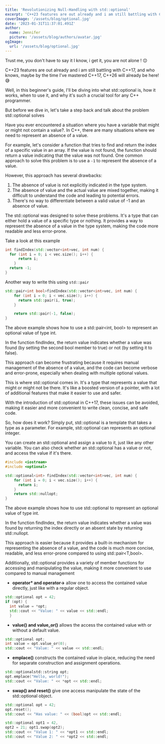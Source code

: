 ```yaml
---
title: 'Revolutionizing Null-Handling with std::optional'
excerpt: 'C++23 features are out already and i am still battling with C++17, and who knows, maybe by the time I have mastered C++17, C++26 will already be here! 😅'
coverImage: '/assets/blog/optional.jpg'
date: '2023-01-31T11:37:01.491Z'
author:
  name: Jennifer
  picture: '/assets/blog/authors/avatar.jpg'
ogImage:
  url: '/assets/blog/optional.jpg'
---
```



Trust me, you don't have to say it I know, i get it, you are not alone ! 😔

C++23 features are out already and i am still battling with C++17, and who knows, maybe by the time I've mastered C++17, C++26 will already be here! 😅

Well, in this beginner's guide, I'll be diving into what std::optional is, how it works, when to use it, and why it's such a crucial tool for any C++ programmer.

But before we dive in, let's take a step back and talk about the problem std::optional solves

Have you ever encountered a situation where you have a variable that might or might not contain a value?. In C++, there are many situations where we need to represent an absence of a value. 

For example, let's consider a function that tries to find and return the index of a specific value in an array. If the value is not found, the function should return a value indicating that the value was not found. One common approach to solve this problem is to use a `-1` to represent the absence of a value. 

However, this approach has several drawbacks:

1.  The absence of value is not explicitly indicated in the type system.
2.  The absence of value and the actual value are mixed together, making it difficult to understand the code and leading to potential errors.
3.  There's no way to differentiate between a valid value of -1 and an absence of value.

The std::optional was designed to solve these problems. It's a type that can either hold a value of a specific type or nothing. It provides a way to represent the absence of a value in the type system, making the code more readable and less error-prone.

Take a look at this example 

```c++
int findIndex(std::vector<int>vec, int num) {
  for (int i = 0; i < vec.size(); i++) {
      return i;
    }
  return -1;
}
```
Another way to write this using `std::pair`

```c++
std::pair<int bool>findIndex(std::vector<int>vec, int num) {
    for (int i = 0; i < vec.size(); i++) {
      return std::pair(i, true);
    }

    return std::pair(-1, false);
}
```

The above example shows how to use a std::pair<int, bool> to represent an optional value of type int. 

In the function findIndex, the return value indicates whether a value was found (by setting the second bool member to true) or not (by setting it to false). 

This approach can become frustrating because it requires manual management of the absence of a value, and the code can become verbose and error-prone, especially when dealing with multiple optional values.

This is where std::optional comes in. It's a type that represents a value that might or might not be there. It's like a boosted version of a pointer, with a lot of additional features that make it easier to use and safer.

With the introduction of std::optional in C++17, these issues can be avoided, making it easier and more convenient to write clean, concise, and safe code.

So, how does it work? Simply put, std::optional is a template that takes a type as a parameter. For example, std::optional can represents an optional integer.

You can create an std::optional and assign a value to it, just like any other variable. You can also check whether an std::optional has a value or not, and access the value if it's there.

```c++
#include <iostream>
#include <optional>

std::optional<int> findIndex(std::vector<int>vec, int num) {
    for (int i = 0; i < vec.size(); i++) {
      return i;
    }
    return std::nullopt;
}
```

The above example shows how to use std::optional to represent an optional value of type int. 

In the function findIndex, the return value indicates whether a value was found by returning the index directly or an absent state by returning std::nullopt. 

This approach is easier because it provides a built-in mechanism for representing the absence of a value, and the code is much more concise, readable, and less error-prone compared to using std::pair<T,bool>. 

Additionally, std::optional provides a variety of member functions for accessing and manipulating the value, making it more convenient to use compared to manual management

-  __operator* and operator->__ allow one to access the contained value directly, just like with a regular object.

```c++
std::optional opt = 42; 
if (opt) { 
  int value = *opt; 
  std::cout << "Value: " << value << std::endl; 
  }
```
-  __value() and value_or()__ allows the access the contained value with or without a default value.

```c++
std::optional opt; 
int value = opt.value_or(0); 
std::cout << "Value: " << value << std::endl;
```

-  __emplace()__  constructs the contained value in-place, reducing the need for separate construction and assignment operations.
```c++
std::optionalstd::string opt; 
opt.emplace("Hello, world!"); 
std::cout << "Value: " << *opt << std::endl;
```

-  __swap() and reset()__ give one access manipulate the state of the std::optional object.

```c++
std::optional opt = 42; 
opt.reset(); 
std::cout << "Has value: " << (bool)opt << std::endl;
```

```c++
std::optional opt1 = 42, 
opt2 = 21; opt1.swap(opt2); 
std::cout << "Value 1: " << *opt1 << std::endl; 
std::cout << "Value 2: " << *opt2 << std::endl;
```